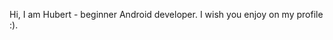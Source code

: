 Hi,
I am Hubert -  beginner Android developer. I wish you enjoy on my profile :).

<!---
trebuh001/trebuh001 is a ✨ special ✨ repository because its `README.md` (this file) appears on your GitHub profile.
You can click the Preview link to take a look at your changes.
--->
